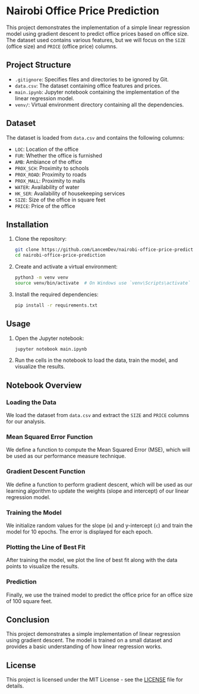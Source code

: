# Nairobi Office Price Prediction

This project demonstrates the implementation of a simple linear regression model using gradient descent to predict office prices based on office size. The dataset used contains various features, but we will focus on the `SIZE` (office size) and `PRICE` (office price) columns.

## Project Structure

- `.gitignore`: Specifies files and directories to be ignored by Git.
- `data.csv`: The dataset containing office features and prices.
- `main.ipynb`: Jupyter notebook containing the implementation of the linear regression model.
- `venv/`: Virtual environment directory containing all the dependencies.

## Dataset

The dataset is loaded from `data.csv` and contains the following columns:

- `LOC`: Location of the office
- `FUR`: Whether the office is furnished
- `AMB`: Ambiance of the office
- `PROX_SCH`: Proximity to schools
- `PROX_ROAD`: Proximity to roads
- `PROX_MALL`: Proximity to malls
- `WATER`: Availability of water
- `HK_SER`: Availability of housekeeping services
- `SIZE`: Size of the office in square feet
- `PRICE`: Price of the office

## Installation

1. Clone the repository:
    ```sh
    git clone https://github.com/LancemDev/nairobi-office-price-prediction
    cd nairobi-office-price-prediction
    ```

2. Create and activate a virtual environment:
    ```sh
    python3 -m venv venv
    source venv/bin/activate  # On Windows use `venv\Scripts\activate` and for fish use `source venv/bin/activate.fish`
    ```

3. Install the required dependencies:
    ```sh
    pip install -r requirements.txt
    ```

## Usage

1. Open the Jupyter notebook:
    ```sh
    jupyter notebook main.ipynb
    ```

2. Run the cells in the notebook to load the data, train the model, and visualize the results.

## Notebook Overview

### Loading the Data

We load the dataset from `data.csv` and extract the `SIZE` and `PRICE` columns for our analysis.

### Mean Squared Error Function

We define a function to compute the Mean Squared Error (MSE), which will be used as our performance measure technique.

### Gradient Descent Function

We define a function to perform gradient descent, which will be used as our learning algorithm to update the weights (slope and intercept) of our linear regression model.

### Training the Model

We initialize random values for the slope (`m`) and y-intercept (`c`) and train the model for 10 epochs. The error is displayed for each epoch.

### Plotting the Line of Best Fit

After training the model, we plot the line of best fit along with the data points to visualize the results.

### Prediction

Finally, we use the trained model to predict the office price for an office size of 100 square feet.

## Conclusion

This project demonstrates a simple implementation of linear regression using gradient descent. The model is trained on a small dataset and provides a basic understanding of how linear regression works.

## License

This project is licensed under the MIT License - see the [LICENSE](LICENSE) file for details.